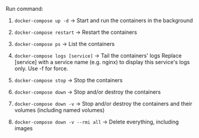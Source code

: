 Run command:
1. ```docker-compose up -d``` 
-> Start and run the containers in the background

2. ```docker-compose restart``` 
-> Restart the containers

3. ```docker-compose ps```
-> List the containers

4. ```docker-compose logs [service]```
-> Tail the containers' logs
Replace [service] with a service name (e.g. nginx) to display this service's logs only. Use -f for force.

5. ```docker-compose stop```
-> Stop the containers

6. ```docker-compose down```
-> Stop and/or destroy the containers

7. ```docker-compose down -v```
-> Stop and/or destroy the containers and their volumes (including named volumes)

8. ```docker-compose down -v --rmi all```
-> Delete everything, including images